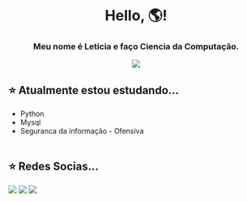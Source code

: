 <h1 align="center"> Hello, 🌎! </h1>
<h3 align="center">Meu nome é Leticia e faço Ciencia da Computação.

<p align="center">
  <img src="https://vignette.wikia.nocookie.net/dbxfanon/images/7/79/Typing_zpsde8eaab3.gif/revision/latest?cb=20161207015206">
</p>

## ⭐️ Atualmente estou estudando...
- Python<br>
- Mysql<br>
- Seguranca da informação - Ofensiva<br><br>

 ## ⭐️ Redes Socias...

<div> 
  <a href="https://www.instagram.com/lm.fp/" target="_blank"><img src="https://img.shields.io/badge/-Instagram-%23E4405F?style=for-the-badge&logo=instagram&logoColor=white" target="_blank"></a>
  <a href = "mailto:lm.pires0.16@gmail.com"><img src="https://img.shields.io/badge/-Gmail-%23333?style=for-the-badge&logo=gmail&logoColor=white" target="_blank"></a>
  <a href="https://www.linkedin.com/in/let%C3%ADcia-maria-69124b222/" target="_blank"><img src="https://img.shields.io/badge/-LinkedIn-%230077B5?style=for-the-badge&logo=linkedin&logoColor=white" target="_blank"></a> 
</div>

